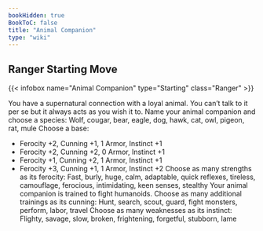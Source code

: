 ```yaml
---
bookHidden: true
BookToC: false
title: "Animal Companion"
type: "wiki"
---
```

## Ranger Starting Move
{{< infobox name="Animal Companion" type="Starting" class="Ranger" >}}

You have a supernatural connection with a loyal animal. You can’t talk to it per se but it always acts as you wish it to. Name your animal companion and choose a species:
  Wolf, cougar, bear, eagle, dog, hawk, cat, owl, pigeon, rat, mule
Choose a base:
  * Ferocity +2, Cunning +1, 1 Armor, Instinct +1
  * Ferocity +2, Cunning +2, 0 Armor, Instinct +1
  * Ferocity +1, Cunning +2, 1 Armor, Instinct +1
  * Ferocity +3, Cunning +1, 1 Armor, Instinct +2
Choose as many strengths as its ferocity:
  Fast, burly, huge, calm, adaptable, quick reflexes, tireless, camouflage, ferocious, intimidating, keen senses, stealthy
Your animal companion is trained to fight humanoids. Choose as many additional trainings as its cunning:
  Hunt, search, scout, guard, fight monsters, perform, labor, travel
Choose as many weaknesses as its instinct:
  Flighty, savage, slow, broken, frightening, forgetful, stubborn, lame
